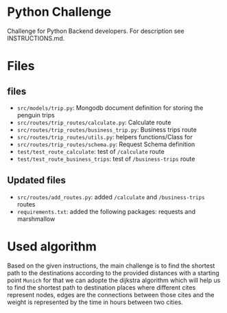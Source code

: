 # Python Challenge

Challenge for Python Backend developers. For description see INSTRUCTIONS.md.

# Files

## files

* `src/models/trip.py`: Mongodb document definition for storing the penguin trips
* `src/routes/trip_routes/calculate.py`: Calculate route
* `src/routes/trip_routes/business_trip.py`: Business trips route
* `src/routes/trip_routes/utils.py`: helpers functions/Class for 
* `src/routes/trip_routes/schema.py`: Request Schema definition
* `test/test_route_calculate`: test of `/calculate` route
* `test/test_route_business_trips`: test of `/business-trips` route

## Updated files

* `src/routes/add_routes.py`: added `/calculate` and `/business-trips` routes
* `requirements.txt`: added the following packages: requests and marshmallow

# Used algorithm

Based on the given instructions, the main challenge is to find the shortest path to the destinations according to the provided distances with a starting point `Munich` for that we can adopte the dijkstra algorithm which will help us to find the shortest path to destination places where different cites represent nodes, edges are the connections between those cites and the weight is represented by the time in hours between two cities.


